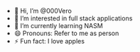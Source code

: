 - 👋 Hi, I’m @000Vero
- 👀 I’m interested in full stack applications
- 🌱 I’m currently learning NASM
- 😄 Pronouns: Refer to me as person
- ⚡ Fun fact: I love apples

<!---
000Vero/000Vero is a ✨ special ✨ repository because its `README.md` (this file) appears on your GitHub profile.
You can click the Preview link to take a look at your changes.
--->
